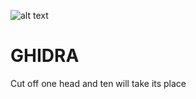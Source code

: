 
![alt text](https://upload.wikimedia.org/wikipedia/commons/thumb/6/6b/WhatsApp.svg/239px-WhatsApp.svg.png)

# GHIDRA

Cut off one head and ten will take its place


